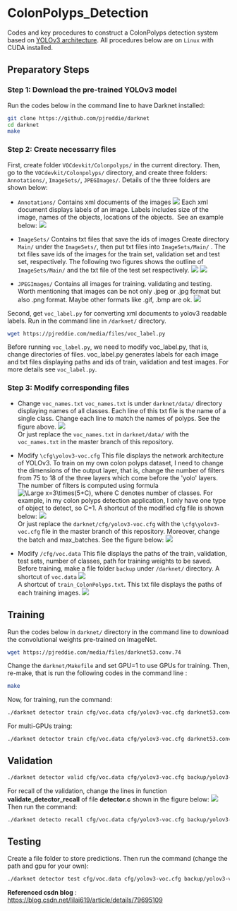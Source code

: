 # ColonPolyps_Detection
Codes and key procedures to construct a ColonPolyps detection system based on [YOLOv3 architecture](https://pjreddie.com/darknet/yolo/). All procedures below are on `Linux` with CUDA installed.
## Preparatory Steps
### Step 1: Download the pre-trained YOLOv3 model
Run the codes below in the command line to have Darknet installed:
```Bash
git clone https://github.com/pjreddie/darknet
cd darknet
make
```

### Step 2: Create necessarry files
First, create folder `VOCdevkit/Colonpolyps/` in the current directory. Then, go to the `VOCdevkit/Colonpolyps/` directory, and create three folders: `Annotations/`, `ImageSets/`, `JPEGImages/`. Details of the three folders are shown below:

 * `Annotations/` Contains xml documents of the images
![](https://github.com/Bogerchen/ColonPolyps_Detection/blob/imgs_to_edit_README/Annotations.png)
Each xml document displays labels of an image. Labels includes size of the image, names of the objects, locations of the objects.  See an example below:
![](https://github.com/Bogerchen/ColonPolyps_Detection/blob/imgs_to_edit_README/xml_example.png)

 * `ImageSets/` Contains txt files that save the ids of images
Create directory `Main/` under the `ImageSets/`, then put txt files into `ImageSets/Main/` . The txt files save ids of the images for the train set, validation set and test set, respectively. The following two figures shows the outline of `ImageSets/Main/` and the txt file of the test set respectively.
![](https://github.com/Bogerchen/ColonPolyps_Detection/blob/imgs_to_edit_README/outline_of_ImageSets_Main.png)
![](https://github.com/Bogerchen/ColonPolyps_Detection/blob/imgs_to_edit_README/test_ids.png)

 * `JPEGImages/` Contains all images for training. validating and testing.
Worth mentioning that images can be not only .jpeg or .jpg format but also .png format. Maybe other formats like .gif, .bmp are ok.
![](https://github.com/Bogerchen/ColonPolyps_Detection/blob/imgs_to_edit_README/JPEGImages.png)

Second, get `voc_label.py` for converting xml documents to yolov3 readable labels. Run in the command line in `/darknet/` directory. 
```Bash
wget https://pjreddie.com/media/files/voc_label.py
```
Before running `voc_label.py`, we need to modify voc_label.py, that is, change directories of files. voc_label.py generates labels for each image and txt files displaying paths and ids of train, validation and test images. For more details see `voc_label.py`.

### Step 3: Modify corresponding files
* Change `voc_names.txt`
`voc_names.txt` is under `darknet/data/` directory displaying names of all classes. Each line of this txt file is the name of a single class. Change each line to match the names of polyps. See the figure above.
![](https://github.com/Bogerchen/ColonPolyps_Detection/blob/imgs_to_edit_README/voc_names.png)<br>
Or just replace the `voc_names.txt` in `darknet/data/` with the `voc_names.txt` in the master branch of this repository.

* Modify `\cfg\yolov3-voc.cfg`
This file displays the network architecture of YOLOv3. To train on my own colon polyps dataset, I need to change the dimensions of the output layer, that is, change the number of filters from 75 to 18 of the three layers which come before the 'yolo' layers. The number of filters is computed using formula <img src="https://latex.codecogs.com/svg.latex?\Large&space;x=3\times(5+C)" title="\Large x=3\times(5+C)" />, where C denotes number of classes. For example, in my colon polyps detection application, I only have one type of object to detect, so C=1.
A shortcut of the modified cfg file is shown below:
![](https://github.com/Bogerchen/ColonPolyps_Detection/blob/imgs_to_edit_README/yolov3-voc.cfg1.png)<br>
Or just replace the `darknet/cfg/yolov3-voc.cfg` with the `\cfg\yolov3-voc.cfg` file in the master branch of this repository.
Moreover, change the batch and max_batches. See the figure below:
![](https://github.com/Bogerchen/ColonPolyps_Detection/blob/imgs_to_edit_README/yolov3-voc.cfg2.png)<br>

* Modify `/cfg/voc.data`
This file displays the paths of the train, validation, test sets, number of classes, path for training weights to be saved. Before training, make a file folder `backup` under `/darknet/` directory.
A shortcut of `voc.data`
![](https://github.com/Bogerchen/ColonPolyps_Detection/blob/imgs_to_edit_README/voc.data.png)<br>
A shortcut of `train_ColonPolyps.txt`. This txt file displays the paths of each training images.
![](https://github.com/Bogerchen/ColonPolyps_Detection/blob/imgs_to_edit_README/train_ColonPolyps.png)<br>

## Training
Run the codes below in `darknet/` directory in the command line to download the convolutional weights pre-trained on ImageNet.
```Bash
wget https://pjreddie.com/media/files/darknet53.conv.74
```
Change the `darknet/Makefile` and set GPU=1 to use GPUs for training. Then, re-make, that is run the following codes in the command line :
```Bash
make
```
Now, for training, run the command:
```Bash
./darknet detector train cfg/voc.data cfg/yolov3-voc.cfg darknet53.conv.7
```
For multi-GPUs traing:
```Bash
./darknet detector train cfg/voc.data cfg/yolov3-voc.cfg darknet53.conv.7 -gpus 0,1,2,3
```

## Validation
```Bash
./darknet detector valid cfg/voc.data cfg/yolov3-voc.cfg backup/yolov3-voc_final.weights
```
For recall of the validation, change the lines in function **validate_detector_recall** of file **detector.c** shown in the figure below:
![](https://github.com/Bogerchen/ColonPolyps_Detection/blob/imgs_to_edit_README/detector.png)<br>
 Then run the command:
```Bash
./darknet detecto recall cfg/voc.data cfg/yolov3-voc.cfg backup/yolov3-voc_final.weights
```

## Testing
Create a file folder to store predictions. Then run the command (change the path and gpu for your own):
```Bash
./darknet detector test cfg/voc.data cfg/yolov3-voc.cfg backup/yolov3-voc_8500.weights /home/amax/ChenCB/darknet/VOCdevkit/Colonpolyps/JPEGImages/200001~107.png -out 100_predictions/pred_200001~107 -gpus 3
```
**Referenced csdn blog** : https://blog.csdn.net/lilai619/article/details/79695109
